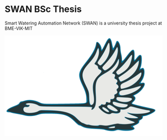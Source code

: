 # SWAN BSc Thesis
Smart Watering Automation Network (SWAN) is a university thesis project at BME-VIK-MIT

![SWAN logo](https://github.com/Zaion-BM/SWAN_BSc_Version/blob/old/swan_logo.png) 
